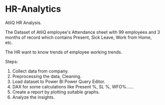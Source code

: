 # HR-Analytics
AtliQ HR Analysis.

The Dataset of AtliQ employee's Attendance sheet with 99 employees and 3 months of record which contains Present, Sick Leave, Work from Home, etc.

The HR want to know trends of employee working trends.

Steps:
1. Collect data from company.
2. Preprocessing the data, Cleaning.
3. Load dataset to Power BI Power Query Editor.
4. DAX for some calculations like Present %, SL %, WFO%......
5. Create a report by plotting suitable graphs.
6. Analyze the insights.

